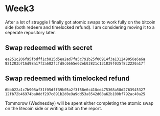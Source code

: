 # Week3

After a lot of struggle I finally got atomic swaps to work fully on the bitcoin side (both redeem and timelocked refund). I am considering moving it to a seperate repository later.

## Swap redeemed with secret

`ea251c206f95fbdff1cb815d5ea2ad7fa5c791b25f00914f3a131249050e6a6a`
`821203b716d98a17f2a682fcfd8c6665e62eb03821c131839f035f8c2220a17f`

## Swap redeemed with timelocked refund

`6bb022a1c7b908af31f05dff39b05a2f3f58e6c418ce475368a58d2763945327`
`12fb72b46974ba0ddf297c891b2d0e9a9dd53a8542d08a62b100bf792ac40a25`

Tommorow (Wednesday) will be spent either completing the atomic swap on the litecoin side or writing a bit on the report.